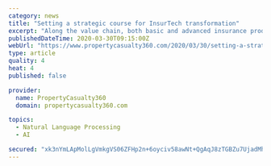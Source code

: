 ```yaml
---
category: news
title: "Setting a strategic course for InsurTech transformation"
excerpt: "Along the value chain, both basic and advanced insurance products are getting digitalized. From automated document capture solutions to natural language processing-powered claims processing, they are taking advantage of both macro and micro technology disruptions. But it is no walk in the park for the CEO of an insurance company to oversee the ..."
publishedDateTime: 2020-03-30T09:15:00Z
webUrl: "https://www.propertycasualty360.com/2020/03/30/setting-a-strategic-course-for-insurtech-transformation/"
type: article
quality: 4
heat: 4
published: false

provider:
  name: PropertyCasualty360
  domain: propertycasualty360.com

topics:
  - Natural Language Processing
  - AI

secured: "xk3nYmLApMolLgVmkgVS06ZFHp2n+6oyciv58awNt+QgAqJ8zTGBZu7UjadMhdYS4ydjsngP/RabSj4vJD1fBqxIRvIVmNKO8CRMTj9LZ/BjWoE5g5h8gTRyR9ZMeS7e2l9o5WfwNIjItIR/2ElC6Yl6XIkbROmiX4PTi5NIAaGziiapoHn0r8Zemp098Memgkp0zjSHsnmAaH2mV/fATwbXVQQU4zwQG0M/e6B3G5xpK00KJHQiK/jvVFrWREF9r/H6NSohUhh9qS06kwyQHWulU3RZ0PoZBfICP3Ny++/934FUmSlQjykQPg5ALA+eJNqLaGbJJATeAMEkblzmqoGkXpMTnrgDPS3khVgJ3ZzuFS0jT/62Fcscof0NAjPaZLxDLAuTpNXEilCVVn2O1Pxe1As95mw5noRQxwiHjScF9YxErhnbHMIrXpl3vxQiDbfisMXqDulux500nc5pJMAwtn8F1rQMV0lJcwxPK0g=;Ryu/qjVm5MamriJyR3lWIg=="
---
```


